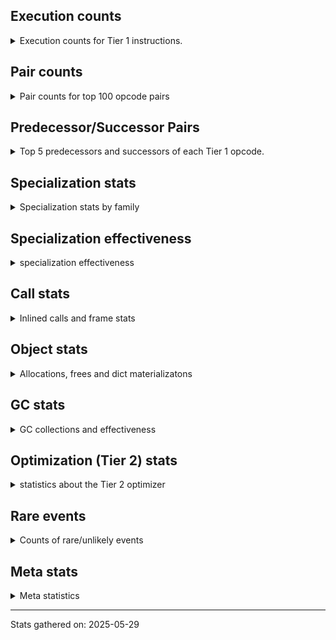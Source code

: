 ## Execution counts

<details>
<summary> Execution counts for Tier 1 instructions. </summary>


The "miss ratio" column shows the percentage of times the instruction
executed that it deoptimized. When this happens, the base unspecialized
instruction is not counted.

<table>
<thead>
<tr>
<th align="left">Name</th>
<th align="right">Base Count</th>
<th align="right">Head Count</th>
<th align="right">Change</th>
</tr>
</thead>
<tbody>
<tr>
<td align="left">BINARY_OP_INPLACE_ADD_UNICODE</td>
<td align="right">165,140</td>
<td align="right">1,056,880</td>
<td align="right">540.0%</td>
</tr>
<tr>
<td align="left">CALL_METHOD_DESCRIPTOR_O</td>
<td align="right">1,644,960</td>
<td align="right">74,440</td>
<td align="right">-95.5%</td>
</tr>
<tr>
<td align="left">COPY</td>
<td align="right">19,117,980</td>
<td align="right">1,622,820</td>
<td align="right">-91.5%</td>
</tr>
<tr>
<td align="left">BUILD_MAP</td>
<td align="right">3,629,820</td>
<td align="right">461,460</td>
<td align="right">-87.3%</td>
</tr>
<tr>
<td align="left">JUMP_BACKWARD_JIT</td>
<td align="right">1,410,560</td>
<td align="right">200,860</td>
<td align="right">-85.8%</td>
</tr>
<tr>
<td align="left">POP_ITER</td>
<td align="right">82,964,220</td>
<td align="right">41,255,920</td>
<td align="right">-50.3%</td>
</tr>
<tr>
<td align="left">POP_TOP</td>
<td align="right">46,197,780</td>
<td align="right">26,925,060</td>
<td align="right">-41.7%</td>
</tr>
<tr>
<td align="left">BINARY_OP_SUBSCR_DICT</td>
<td align="right">144,355,740</td>
<td align="right">88,715,560</td>
<td align="right">-38.5%</td>
</tr>
<tr>
<td align="left">POP_JUMP_IF_TRUE</td>
<td align="right">58,692,840</td>
<td align="right">41,197,680</td>
<td align="right">-29.8%</td>
</tr>
<tr>
<td align="left">CONTAINS_OP_DICT</td>
<td align="right">84,182,460</td>
<td align="right">62,825,460</td>
<td align="right">-25.4%</td>
</tr>
<tr>
<td align="left">BINARY_OP</td>
<td align="right">84,637,760</td>
<td align="right">65,254,500</td>
<td align="right">-22.9%</td>
</tr>
<tr>
<td align="left">NOP</td>
<td align="right">416,798,760</td>
<td align="right">331,632,180</td>
<td align="right">-20.4%</td>
</tr>
<tr>
<td align="left">CONTAINS_OP_SET</td>
<td align="right">204,846,820</td>
<td align="right">169,262,800</td>
<td align="right">-17.4%</td>
</tr>
<tr>
<td align="left">LOAD_FAST_BORROW</td>
<td align="right">939,277,900</td>
<td align="right">813,846,860</td>
<td align="right">-13.4%</td>
</tr>
<tr>
<td align="left">CALL_BUILTIN_CLASS</td>
<td align="right">24,069,180</td>
<td align="right">20,900,820</td>
<td align="right">-13.2%</td>
</tr>
<tr>
<td align="left">LOAD_CONST</td>
<td align="right">518,314,800</td>
<td align="right">452,992,360</td>
<td align="right">-12.6%</td>
</tr>
<tr>
<td align="left">LOAD_FAST_BORROW_LOAD_FAST_BORROW</td>
<td align="right">690,949,620</td>
<td align="right">610,548,600</td>
<td align="right">-11.6%</td>
</tr>
<tr>
<td align="left">TO_BOOL_BOOL</td>
<td align="right">171,320,540</td>
<td align="right">152,687,300</td>
<td align="right">-10.9%</td>
</tr>
<tr>
<td align="left">PUSH_NULL</td>
<td align="right">5,107,500</td>
<td align="right">5,553,620</td>
<td align="right">8.7%</td>
</tr>
<tr>
<td align="left">STORE_SUBSCR_DICT</td>
<td align="right">20,780,040</td>
<td align="right">19,195,860</td>
<td align="right">-7.6%</td>
</tr>
<tr>
<td align="left">LOAD_ATTR_METHOD_NO_DICT</td>
<td align="right">27,083,460</td>
<td align="right">25,461,620</td>
<td align="right">-6.0%</td>
</tr>
<tr>
<td align="left">STORE_FAST</td>
<td align="right">860,272,060</td>
<td align="right">822,538,420</td>
<td align="right">-4.4%</td>
</tr>
<tr>
<td align="left">POP_JUMP_IF_FALSE</td>
<td align="right">560,950,720</td>
<td align="right">537,459,960</td>
<td align="right">-4.2%</td>
</tr>
<tr>
<td align="left">CALL_PY_GENERAL</td>
<td align="right">20,442,360</td>
<td align="right">20,888,480</td>
<td align="right">2.2%</td>
</tr>
<tr>
<td align="left">NOT_TAKEN</td>
<td align="right">15,624,540</td>
<td align="right">15,307,140</td>
<td align="right">-2.0%</td>
</tr>
<tr>
<td align="left">LOAD_GLOBAL_BUILTIN</td>
<td align="right">181,472,640</td>
<td align="right">178,304,280</td>
<td align="right">-1.7%</td>
</tr>
<tr>
<td align="left">ENTER_EXECUTOR</td>
<td align="right">139,463,220</td>
<td align="right">141,658,560</td>
<td align="right">1.6%</td>
</tr>
<tr>
<td align="left">JUMP_FORWARD</td>
<td align="right">20,851,440</td>
<td align="right">20,595,760</td>
<td align="right">-1.2%</td>
</tr>
<tr>
<td align="left">BINARY_SLICE</td>
<td align="right">80,756,060</td>
<td align="right">81,648,280</td>
<td align="right">1.1%</td>
</tr>
<tr>
<td align="left">LOAD_FAST_LOAD_FAST</td>
<td align="right">185,127,740</td>
<td align="right">186,973,860</td>
<td align="right">1.0%</td>
</tr>
<tr>
<td align="left">BINARY_OP_SUBSCR_STR_INT</td>
<td align="right">249,379,880</td>
<td align="right">247,514,300</td>
<td align="right">-0.7%</td>
</tr>
<tr>
<td align="left">UNPACK_SEQUENCE_TWO_TUPLE</td>
<td align="right">63,678,440</td>
<td align="right">64,124,060</td>
<td align="right">0.7%</td>
</tr>
<tr>
<td align="left">BUILD_TUPLE</td>
<td align="right">143,508,740</td>
<td align="right">142,639,520</td>
<td align="right">-0.6%</td>
</tr>
<tr>
<td align="left">STORE_FAST_STORE_FAST</td>
<td align="right">84,307,760</td>
<td align="right">84,753,380</td>
<td align="right">0.5%</td>
</tr>
<tr>
<td align="left">LOAD_FAST</td>
<td align="right">363,951,080</td>
<td align="right">365,230,540</td>
<td align="right">0.4%</td>
</tr>
<tr>
<td align="left">CALL_METHOD_DESCRIPTOR_FAST</td>
<td align="right">20,582,580</td>
<td align="right">20,531,260</td>
<td align="right">-0.2%</td>
</tr>
<tr>
<td align="left">CALL_PY_EXACT_ARGS</td>
<td align="right">270,579,040</td>
<td align="right">269,923,180</td>
<td align="right">-0.2%</td>
</tr>
<tr>
<td align="left">LOAD_GLOBAL_MODULE</td>
<td align="right">433,872,940</td>
<td align="right">433,006,840</td>
<td align="right">-0.2%</td>
</tr>
<tr>
<td align="left">BINARY_OP_ADD_INT</td>
<td align="right">154,152,720</td>
<td align="right">154,451,180</td>
<td align="right">0.2%</td>
</tr>
<tr>
<td align="left">LOAD_SMALL_INT</td>
<td align="right">174,813,540</td>
<td align="right">175,112,000</td>
<td align="right">0.2%</td>
</tr>
<tr>
<td align="left">RETURN_VALUE</td>
<td align="right">328,914,320</td>
<td align="right">329,359,940</td>
<td align="right">0.1%</td>
</tr>
<tr>
<td align="left">COMPARE_OP_STR</td>
<td align="right">168,794,520</td>
<td align="right">168,638,280</td>
<td align="right">-0.1%</td>
</tr>
<tr>
<td align="left">RESUME_CHECK</td>
<td align="right">307,796,160</td>
<td align="right">307,586,420</td>
<td align="right">-0.1%</td>
</tr>
<tr>
<td align="left">GET_ITER</td>
<td align="right">83,084,160</td>
<td align="right">83,084,160</td>
<td align="right">0.0%</td>
</tr>
<tr>
<td align="left">LOAD_DEREF</td>
<td align="right">76,479,420</td>
<td align="right">76,479,420</td>
<td align="right">0.0%</td>
</tr>
<tr>
<td align="left">CALL_ISINSTANCE</td>
<td align="right">59,715,720</td>
<td align="right">59,715,720</td>
<td align="right">0.0%</td>
</tr>
<tr>
<td align="left">LOAD_ATTR</td>
<td align="right">50,151,220</td>
<td align="right">50,151,220</td>
<td align="right">0.0%</td>
</tr>
<tr>
<td align="left">LOAD_ATTR_INSTANCE_VALUE</td>
<td align="right">46,489,080</td>
<td align="right">46,489,080</td>
<td align="right">0.0%</td>
</tr>
<tr>
<td align="left">LOAD_ATTR_METHOD_WITH_VALUES</td>
<td align="right">45,335,280</td>
<td align="right">45,335,280</td>
<td align="right">0.0%</td>
</tr>
<tr>
<td align="left">FOR_ITER_TUPLE</td>
<td align="right">43,767,100</td>
<td align="right">43,767,100</td>
<td align="right">0.0%</td>
</tr>
<tr>
<td align="left">MAKE_CELL</td>
<td align="right">37,970,400</td>
<td align="right">37,970,400</td>
<td align="right">0.0%</td>
</tr>
<tr>
<td align="left">LOAD_ATTR_CLASS</td>
<td align="right">23,157,720</td>
<td align="right">23,157,720</td>
<td align="right">0.0%</td>
</tr>
<tr>
<td align="left">TO_BOOL</td>
<td align="right">21,518,840</td>
<td align="right">21,518,840</td>
<td align="right">0.0%</td>
</tr>
<tr>
<td align="left">CALL_LEN</td>
<td align="right">18,985,860</td>
<td align="right">18,985,860</td>
<td align="right">0.0%</td>
</tr>
<tr>
<td align="left">FOR_ITER_RANGE</td>
<td align="right">18,985,260</td>
<td align="right">18,985,260</td>
<td align="right">0.0%</td>
</tr>
<tr>
<td align="left">MAKE_FUNCTION</td>
<td align="right">18,985,200</td>
<td align="right">18,985,200</td>
<td align="right">0.0%</td>
</tr>
<tr>
<td align="left">COPY_FREE_VARS</td>
<td align="right">18,985,200</td>
<td align="right">18,985,200</td>
<td align="right">0.0%</td>
</tr>
<tr>
<td align="left">SET_FUNCTION_ATTRIBUTE</td>
<td align="right">18,985,200</td>
<td align="right">18,985,200</td>
<td align="right">0.0%</td>
</tr>
<tr>
<td align="left">STORE_DEREF</td>
<td align="right">18,985,200</td>
<td align="right">18,985,200</td>
<td align="right">0.0%</td>
</tr>
<tr>
<td align="left">END_FOR</td>
<td align="right">18,985,140</td>
<td align="right">18,985,140</td>
<td align="right">0.0%</td>
</tr>
<tr>
<td align="left">RETURN_GENERATOR</td>
<td align="right">18,985,140</td>
<td align="right">18,985,140</td>
<td align="right">0.0%</td>
</tr>
<tr>
<td align="left">FOR_ITER_GEN</td>
<td align="right">18,985,140</td>
<td align="right">18,985,140</td>
<td align="right">0.0%</td>
</tr>
<tr>
<td align="left">UNPACK_SEQUENCE_TUPLE</td>
<td align="right">18,985,140</td>
<td align="right">18,985,140</td>
<td align="right">0.0%</td>
</tr>
<tr>
<td align="left">CALL_KW_PY</td>
<td align="right">16,774,200</td>
<td align="right">16,774,200</td>
<td align="right">0.0%</td>
</tr>
<tr>
<td align="left">BINARY_OP_ADD_UNICODE</td>
<td align="right">15,129,960</td>
<td align="right">15,129,960</td>
<td align="right">0.0%</td>
</tr>
<tr>
<td align="left">CALL_NON_PY_GENERAL</td>
<td align="right">8,374,680</td>
<td align="right">8,374,680</td>
<td align="right">0.0%</td>
</tr>
<tr>
<td align="left">TO_BOOL_NONE</td>
<td align="right">3,349,680</td>
<td align="right">3,349,680</td>
<td align="right">0.0%</td>
</tr>
<tr>
<td align="left">TO_BOOL_ALWAYS_TRUE</td>
<td align="right">1,674,840</td>
<td align="right">1,674,840</td>
<td align="right">0.0%</td>
</tr>
<tr>
<td align="left">TO_BOOL_STR</td>
<td align="right">1,674,840</td>
<td align="right">1,674,840</td>
<td align="right">0.0%</td>
</tr>
<tr>
<td align="left">FOR_ITER</td>
<td align="right">1,375,240</td>
<td align="right">1,375,240</td>
<td align="right">0.0%</td>
</tr>
<tr>
<td align="left">CALL_METHOD_DESCRIPTOR_NOARGS</td>
<td align="right">1,374,960</td>
<td align="right">1,374,960</td>
<td align="right">0.0%</td>
</tr>
<tr>
<td align="left">BUILD_LIST</td>
<td align="right">360,120</td>
<td align="right">360,120</td>
<td align="right">0.0%</td>
</tr>
<tr>
<td align="left">COMPARE_OP_INT</td>
<td align="right">273,300</td>
<td align="right">273,300</td>
<td align="right">0.0%</td>
</tr>
<tr>
<td align="left">CALL_LIST_APPEND</td>
<td align="right">131,220</td>
<td align="right">131,220</td>
<td align="right">0.0%</td>
</tr>
<tr>
<td align="left">SWAP</td>
<td align="right">960</td>
<td align="right">960</td>
<td align="right">0.0%</td>
</tr>
<tr>
<td align="left">CALL_BUILTIN_O</td>
<td align="right">720</td>
<td align="right">720</td>
<td align="right">0.0%</td>
</tr>
<tr>
<td align="left">LOAD_ATTR_MODULE</td>
<td align="right">480</td>
<td align="right">480</td>
<td align="right">0.0%</td>
</tr>
<tr>
<td align="left">CALL</td>
<td align="right">440</td>
<td align="right">440</td>
<td align="right">0.0%</td>
</tr>
<tr>
<td align="left">LOAD_GLOBAL</td>
<td align="right">360</td>
<td align="right">360</td>
<td align="right">0.0%</td>
</tr>
<tr>
<td align="left">STORE_ATTR_INSTANCE_VALUE</td>
<td align="right">360</td>
<td align="right">360</td>
<td align="right">0.0%</td>
</tr>
<tr>
<td align="left">INTERPRETER_EXIT</td>
<td align="right">300</td>
<td align="right">300</td>
<td align="right">0.0%</td>
</tr>
<tr>
<td align="left">CALL_BUILTIN_FAST</td>
<td align="right">180</td>
<td align="right">180</td>
<td align="right">0.0%</td>
</tr>
<tr>
<td align="left">CALL_FUNCTION_EX</td>
<td align="right">120</td>
<td align="right">120</td>
<td align="right">0.0%</td>
</tr>
<tr>
<td align="left">CHECK_EXC_MATCH</td>
<td align="right">120</td>
<td align="right">120</td>
<td align="right">0.0%</td>
</tr>
<tr>
<td align="left">EXIT_INIT_CHECK</td>
<td align="right">120</td>
<td align="right">120</td>
<td align="right">0.0%</td>
</tr>
<tr>
<td align="left">POP_EXCEPT</td>
<td align="right">120</td>
<td align="right">120</td>
<td align="right">0.0%</td>
</tr>
<tr>
<td align="left">PUSH_EXC_INFO</td>
<td align="right">120</td>
<td align="right">120</td>
<td align="right">0.0%</td>
</tr>
<tr>
<td align="left">IS_OP</td>
<td align="right">120</td>
<td align="right">120</td>
<td align="right">0.0%</td>
</tr>
<tr>
<td align="left">LOAD_SPECIAL</td>
<td align="right">120</td>
<td align="right">120</td>
<td align="right">0.0%</td>
</tr>
<tr>
<td align="left">CALL_ALLOC_AND_ENTER_INIT</td>
<td align="right">120</td>
<td align="right">120</td>
<td align="right">0.0%</td>
</tr>
<tr>
<td align="left">CALL_INTRINSIC_1</td>
<td align="right">60</td>
<td align="right">60</td>
<td align="right">0.0%</td>
</tr>
<tr>
<td align="left">CONTAINS_OP</td>
<td align="right">60</td>
<td align="right">60</td>
<td align="right">0.0%</td>
</tr>
<tr>
<td align="left">LIST_EXTEND</td>
<td align="right">60</td>
<td align="right">60</td>
<td align="right">0.0%</td>
</tr>
<tr>
<td align="left">POP_JUMP_IF_NOT_NONE</td>
<td align="right">60</td>
<td align="right">60</td>
<td align="right">0.0%</td>
</tr>
<tr>
<td align="left">STORE_ATTR</td>
<td align="right">60</td>
<td align="right">60</td>
<td align="right">0.0%</td>
</tr>
<tr>
<td align="left">BINARY_OP_SUBSCR_TUPLE_INT</td>
<td align="right">60</td>
<td align="right">60</td>
<td align="right">0.0%</td>
</tr>
<tr>
<td align="left">BINARY_OP_SUBTRACT_FLOAT</td>
<td align="right">60</td>
<td align="right">60</td>
<td align="right">0.0%</td>
</tr>
<tr>
<td align="left">CALL_BUILTIN_FAST_WITH_KEYWORDS</td>
<td align="right">60</td>
<td align="right">60</td>
<td align="right">0.0%</td>
</tr>
<tr>
<td align="left">CALL_METHOD_DESCRIPTOR_FAST_WITH_KEYWORDS</td>
<td align="right">60</td>
<td align="right">60</td>
<td align="right">0.0%</td>
</tr>
<tr>
<td align="left">CALL_STR_1</td>
<td align="right">60</td>
<td align="right">60</td>
<td align="right">0.0%</td>
</tr>
<tr>
<td align="left">LOAD_ATTR_SLOT</td>
<td align="right">60</td>
<td align="right">60</td>
<td align="right">0.0%</td>
</tr>
<tr>
<td align="left">UNPACK_SEQUENCE</td>
<td align="right">20</td>
<td align="right">20</td>
<td align="right">0.0%</td>
</tr>
</tbody>
</table>


</details>

## Pair counts

<details>
<summary> Pair counts for top 100 opcode pairs </summary>


Pairs of specialized operations that deoptimize and are then followed by
the corresponding unspecialized instruction are not counted as pairs.

Not included in comparative output.


</details>

## Predecessor/Successor Pairs

<details>
<summary> Top 5 predecessors and successors of each Tier 1 opcode. </summary>


This does not include the unspecialized instructions that occur after a
specialized instruction deoptimizes.

Not included in comparative output.


</details>

## Specialization stats

<details>
<summary> Specialization stats by family </summary>

### BINARY_OP

<details>
<summary> specialization stats for BINARY_OP family </summary>

<table>
<thead>
<tr>
<th align="left">Kind</th>
<th align="right">Base Count</th>
<th align="right">Base Ratio</th>
<th align="right">Head Count</th>
<th align="right">Head Ratio</th>
<th align="right">Change</th>
</tr>
</thead>
<tbody>
<tr>
<td align="left">
deferred
<details>
<summary>ⓘ</summary>

Lists the number of "deferred" (i.e. not specialized) instructions executed.
</details>
</td>
<td align="right">84,617,060</td>
<td align="right">3.4%</td>
<td align="right">65,238,540</td>
<td align="right">2.6%</td>
<td align="right">-22.9%</td>
</tr>
<tr>
<td align="left">
hit
<details>
<summary>ⓘ</summary>

Specialized instructions that complete.
</details>
</td>
<td align="right">2,439,521,880</td>
<td align="right">96.6%</td>
<td align="right">2,439,521,880</td>
<td align="right">97.4%</td>
<td align="right">0.0%</td>
</tr>
<tr>
<td align="left">
miss
<details>
<summary>ⓘ</summary>

Specialized instructions that deopt.
</details>
</td>
<td align="right">4,280</td>
<td align="right">0.0%</td>
<td align="right">4,280</td>
<td align="right">0.0%</td>
<td align="right">0.0%</td>
</tr>
</tbody>
</table>

<table>
<thead>
<tr>
<th align="left">Success</th>
<th align="right">Base Count</th>
<th align="right">Base Ratio</th>
<th align="right">Head Count</th>
<th align="right">Head Ratio</th>
<th align="right">Change</th>
</tr>
</thead>
<tbody>
<tr>
<td align="left">Failure</td>
<td align="right">20,660</td>
<td align="right">99.4%</td>
<td align="right">15,920</td>
<td align="right">99.3%</td>
<td align="right">-22.9%</td>
</tr>
<tr>
<td align="left">Success</td>
<td align="right">120</td>
<td align="right">0.6%</td>
<td align="right">120</td>
<td align="right">0.7%</td>
<td align="right">0.0%</td>
</tr>
</tbody>
</table>

<table>
<thead>
<tr>
<th align="left">Failure kind</th>
<th align="right">Base Count</th>
<th align="right">Base Ratio</th>
<th align="right">Head Count</th>
<th align="right">Head Ratio</th>
<th align="right">Change</th>
</tr>
</thead>
<tbody>
<tr>
<td align="left">subscr mappingproxy</td>
<td align="right">20</td>
<td align="right">0.1%</td>
<td align="right">140</td>
<td align="right">0.9%</td>
<td align="right">600.0%</td>
</tr>
<tr>
<td align="left">out of range</td>
<td align="right">15,340</td>
<td align="right">74.2%</td>
<td align="right">10,480</td>
<td align="right">65.8%</td>
<td align="right">-31.7%</td>
</tr>
<tr>
<td align="left">add other</td>
<td align="right">5,300</td>
<td align="right">25.7%</td>
<td align="right">5,300</td>
<td align="right">33.3%</td>
<td align="right">0.0%</td>
</tr>
</tbody>
</table>


</details>

### BINARY_SLICE

<details>
<summary> specialization stats for BINARY_SLICE family </summary>

<table>
<thead>
<tr>
<th align="left">Kind</th>
<th align="right">Base Count</th>
<th align="right">Base Ratio</th>
<th align="right">Head Count</th>
<th align="right">Head Ratio</th>
<th align="right">Change</th>
</tr>
</thead>
<tbody>
<tr>
<td align="left">
deferred
<details>
<summary>ⓘ</summary>

Lists the number of "deferred" (i.e. not specialized) instructions executed.
</details>
</td>
<td align="right">80,756,060</td>
<td align="right">100.0%</td>
<td align="right">81,648,280</td>
<td align="right">100.0%</td>
<td align="right">1.1%</td>
</tr>
</tbody>
</table>


</details>

### CALL

<details>
<summary> specialization stats for CALL family </summary>

<table>
<thead>
<tr>
<th align="left">Kind</th>
<th align="right">Base Count</th>
<th align="right">Base Ratio</th>
<th align="right">Head Count</th>
<th align="right">Head Ratio</th>
<th align="right">Change</th>
</tr>
</thead>
<tbody>
<tr>
<td align="left">
deferred
<details>
<summary>ⓘ</summary>

Lists the number of "deferred" (i.e. not specialized) instructions executed.
</details>
</td>
<td align="right">60</td>
<td align="right">0.0%</td>
<td align="right">60</td>
<td align="right">0.0%</td>
<td align="right">0.0%</td>
</tr>
<tr>
<td align="left">
hit
<details>
<summary>ⓘ</summary>

Specialized instructions that complete.
</details>
</td>
<td align="right">491,346,900</td>
<td align="right">100.0%</td>
<td align="right">491,346,900</td>
<td align="right">100.0%</td>
<td align="right">0.0%</td>
</tr>
<tr>
<td align="left">
miss
<details>
<summary>ⓘ</summary>

Specialized instructions that deopt.
</details>
</td>
<td align="right">60</td>
<td align="right">0.0%</td>
<td align="right">60</td>
<td align="right">0.0%</td>
<td align="right">0.0%</td>
</tr>
</tbody>
</table>

<table>
<thead>
<tr>
<th align="left">Success</th>
<th align="right">Base Count</th>
<th align="right">Base Ratio</th>
<th align="right">Head Count</th>
<th align="right">Head Ratio</th>
<th align="right">Change</th>
</tr>
</thead>
<tbody>
<tr>
<td align="left">Success</td>
<td align="right">440</td>
<td align="right">100.0%</td>
<td align="right">440</td>
<td align="right">100.0%</td>
<td align="right">0.0%</td>
</tr>
<tr>
<td align="left">Failure</td>
<td align="right">0</td>
<td align="right">0.0%</td>
<td align="right">0</td>
<td align="right">0.0%</td>
<td align="right"></td>
</tr>
</tbody>
</table>


</details>

### COMPARE_OP

<details>
<summary> specialization stats for COMPARE_OP family </summary>

<table>
<thead>
<tr>
<th align="left">Kind</th>
<th align="right">Base Count</th>
<th align="right">Base Ratio</th>
<th align="right">Head Count</th>
<th align="right">Head Ratio</th>
<th align="right">Change</th>
</tr>
</thead>
<tbody>
<tr>
<td align="left">
hit
<details>
<summary>ⓘ</summary>

Specialized instructions that complete.
</details>
</td>
<td align="right">1,507,230,660</td>
<td align="right">100.0%</td>
<td align="right">1,507,230,660</td>
<td align="right">100.0%</td>
<td align="right">0.0%</td>
</tr>
</tbody>
</table>


</details>

### CONTAINS_OP

<details>
<summary> specialization stats for CONTAINS_OP family </summary>

<table>
<thead>
<tr>
<th align="left">Kind</th>
<th align="right">Base Count</th>
<th align="right">Base Ratio</th>
<th align="right">Head Count</th>
<th align="right">Head Ratio</th>
<th align="right">Change</th>
</tr>
</thead>
<tbody>
<tr>
<td align="left">
deferred
<details>
<summary>ⓘ</summary>

Lists the number of "deferred" (i.e. not specialized) instructions executed.
</details>
</td>
<td align="right">60</td>
<td align="right">0.0%</td>
<td align="right">60</td>
<td align="right">0.0%</td>
<td align="right">0.0%</td>
</tr>
<tr>
<td align="left">
hit
<details>
<summary>ⓘ</summary>

Specialized instructions that complete.
</details>
</td>
<td align="right">1,284,173,940</td>
<td align="right">100.0%</td>
<td align="right">1,284,173,940</td>
<td align="right">100.0%</td>
<td align="right">0.0%</td>
</tr>
</tbody>
</table>


</details>

### FOR_ITER

<details>
<summary> specialization stats for FOR_ITER family </summary>

<table>
<thead>
<tr>
<th align="left">Kind</th>
<th align="right">Base Count</th>
<th align="right">Base Ratio</th>
<th align="right">Head Count</th>
<th align="right">Head Ratio</th>
<th align="right">Change</th>
</tr>
</thead>
<tbody>
<tr>
<td align="left">
deferred
<details>
<summary>ⓘ</summary>

Lists the number of "deferred" (i.e. not specialized) instructions executed.
</details>
</td>
<td align="right">1,374,900</td>
<td align="right">1.7%</td>
<td align="right">1,374,900</td>
<td align="right">1.7%</td>
<td align="right">0.0%</td>
</tr>
<tr>
<td align="left">
hit
<details>
<summary>ⓘ</summary>

Specialized instructions that complete.
</details>
</td>
<td align="right">81,737,500</td>
<td align="right">98.3%</td>
<td align="right">81,737,500</td>
<td align="right">98.3%</td>
<td align="right">0.0%</td>
</tr>
</tbody>
</table>

<table>
<thead>
<tr>
<th align="left">Success</th>
<th align="right">Base Count</th>
<th align="right">Base Ratio</th>
<th align="right">Head Count</th>
<th align="right">Head Ratio</th>
<th align="right">Change</th>
</tr>
</thead>
<tbody>
<tr>
<td align="left">Success</td>
<td align="right">0</td>
<td align="right">0.0%</td>
<td align="right">0</td>
<td align="right">0.0%</td>
<td align="right"></td>
</tr>
<tr>
<td align="left">Failure</td>
<td align="right">340</td>
<td align="right">100.0%</td>
<td align="right">340</td>
<td align="right">100.0%</td>
<td align="right">0.0%</td>
</tr>
</tbody>
</table>

<table>
<thead>
<tr>
<th align="left">Failure kind</th>
<th align="right">Base Count</th>
<th align="right">Base Ratio</th>
<th align="right">Head Count</th>
<th align="right">Head Ratio</th>
<th align="right">Change</th>
</tr>
</thead>
<tbody>
<tr>
<td align="left">set</td>
<td align="right">340</td>
<td align="right">100.0%</td>
<td align="right">340</td>
<td align="right">100.0%</td>
<td align="right">0.0%</td>
</tr>
</tbody>
</table>


</details>

### GET_ITER

<details>
<summary> specialization stats for GET_ITER family </summary>

<table>
<thead>
<tr>
<th align="left">Failure kind</th>
<th align="right">Base Count</th>
<th align="right">Base Ratio</th>
<th align="right">Head Count</th>
<th align="right">Head Ratio</th>
<th align="right">Change</th>
</tr>
</thead>
<tbody>
<tr>
<td align="left">tuple</td>
<td align="right">43,738,980</td>
<td align="right">43,738,980 / 0 !!</td>
<td align="right">43,738,980</td>
<td align="right">43,738,980 / 0 !!</td>
<td align="right">0.0%</td>
</tr>
<tr>
<td align="left">other</td>
<td align="right">18,985,200</td>
<td align="right">18,985,200 / 0 !!</td>
<td align="right">18,985,200</td>
<td align="right">18,985,200 / 0 !!</td>
<td align="right">0.0%</td>
</tr>
<tr>
<td align="left">generator</td>
<td align="right">18,985,140</td>
<td align="right">18,985,140 / 0 !!</td>
<td align="right">18,985,140</td>
<td align="right">18,985,140 / 0 !!</td>
<td align="right">0.0%</td>
</tr>
<tr>
<td align="left">set</td>
<td align="right">1,374,840</td>
<td align="right">1,374,840 / 0 !!</td>
<td align="right">1,374,840</td>
<td align="right">1,374,840 / 0 !!</td>
<td align="right">0.0%</td>
</tr>
</tbody>
</table>


</details>

### LOAD_ATTR

<details>
<summary> specialization stats for LOAD_ATTR family </summary>

<table>
<thead>
<tr>
<th align="left">Kind</th>
<th align="right">Base Count</th>
<th align="right">Base Ratio</th>
<th align="right">Head Count</th>
<th align="right">Head Ratio</th>
<th align="right">Change</th>
</tr>
</thead>
<tbody>
<tr>
<td align="left">
deferred
<details>
<summary>ⓘ</summary>

Lists the number of "deferred" (i.e. not specialized) instructions executed.
</details>
</td>
<td align="right">50,138,580</td>
<td align="right">26.1%</td>
<td align="right">50,138,580</td>
<td align="right">26.1%</td>
<td align="right">0.0%</td>
</tr>
<tr>
<td align="left">
hit
<details>
<summary>ⓘ</summary>

Specialized instructions that complete.
</details>
</td>
<td align="right">142,066,080</td>
<td align="right">73.9%</td>
<td align="right">142,066,080</td>
<td align="right">73.9%</td>
<td align="right">0.0%</td>
</tr>
</tbody>
</table>

<table>
<thead>
<tr>
<th align="left">Success</th>
<th align="right">Base Count</th>
<th align="right">Base Ratio</th>
<th align="right">Head Count</th>
<th align="right">Head Ratio</th>
<th align="right">Change</th>
</tr>
</thead>
<tbody>
<tr>
<td align="left">Success</td>
<td align="right">300</td>
<td align="right">2.4%</td>
<td align="right">300</td>
<td align="right">2.4%</td>
<td align="right">0.0%</td>
</tr>
<tr>
<td align="left">Failure</td>
<td align="right">12,340</td>
<td align="right">97.6%</td>
<td align="right">12,340</td>
<td align="right">97.6%</td>
<td align="right">0.0%</td>
</tr>
</tbody>
</table>

<table>
<thead>
<tr>
<th align="left">Failure kind</th>
<th align="right">Base Count</th>
<th align="right">Base Ratio</th>
<th align="right">Head Count</th>
<th align="right">Head Ratio</th>
<th align="right">Change</th>
</tr>
</thead>
<tbody>
<tr>
<td align="left">overriding descriptor</td>
<td align="right">11,060</td>
<td align="right">89.6%</td>
<td align="right">11,060</td>
<td align="right">89.6%</td>
<td align="right">0.0%</td>
</tr>
<tr>
<td align="left">method</td>
<td align="right">1,260</td>
<td align="right">10.2%</td>
<td align="right">1,260</td>
<td align="right">10.2%</td>
<td align="right">0.0%</td>
</tr>
</tbody>
</table>


</details>

### LOAD_GLOBAL

<details>
<summary> specialization stats for LOAD_GLOBAL family </summary>

<table>
<thead>
<tr>
<th align="left">Kind</th>
<th align="right">Base Count</th>
<th align="right">Base Ratio</th>
<th align="right">Head Count</th>
<th align="right">Head Ratio</th>
<th align="right">Change</th>
</tr>
</thead>
<tbody>
<tr>
<td align="left">
hit
<details>
<summary>ⓘ</summary>

Specialized instructions that complete.
</details>
</td>
<td align="right">615,345,580</td>
<td align="right">100.0%</td>
<td align="right">611,311,120</td>
<td align="right">100.0%</td>
<td align="right">-0.7%</td>
</tr>
</tbody>
</table>

<table>
<thead>
<tr>
<th align="left">Success</th>
<th align="right">Base Count</th>
<th align="right">Base Ratio</th>
<th align="right">Head Count</th>
<th align="right">Head Ratio</th>
<th align="right">Change</th>
</tr>
</thead>
<tbody>
<tr>
<td align="left">Success</td>
<td align="right">360</td>
<td align="right">100.0%</td>
<td align="right">360</td>
<td align="right">100.0%</td>
<td align="right">0.0%</td>
</tr>
<tr>
<td align="left">Failure</td>
<td align="right">0</td>
<td align="right">0.0%</td>
<td align="right">0</td>
<td align="right">0.0%</td>
<td align="right"></td>
</tr>
</tbody>
</table>


</details>

### STORE_ATTR

<details>
<summary> specialization stats for STORE_ATTR family </summary>

<table>
<thead>
<tr>
<th align="left">Kind</th>
<th align="right">Base Count</th>
<th align="right">Base Ratio</th>
<th align="right">Head Count</th>
<th align="right">Head Ratio</th>
<th align="right">Change</th>
</tr>
</thead>
<tbody>
<tr>
<td align="left">
hit
<details>
<summary>ⓘ</summary>

Specialized instructions that complete.
</details>
</td>
<td align="right">360</td>
<td align="right">85.7%</td>
<td align="right">360</td>
<td align="right">85.7%</td>
<td align="right">0.0%</td>
</tr>
</tbody>
</table>

<table>
<thead>
<tr>
<th align="left">Success</th>
<th align="right">Base Count</th>
<th align="right">Base Ratio</th>
<th align="right">Head Count</th>
<th align="right">Head Ratio</th>
<th align="right">Change</th>
</tr>
</thead>
<tbody>
<tr>
<td align="left">Success</td>
<td align="right">60</td>
<td align="right">100.0%</td>
<td align="right">60</td>
<td align="right">100.0%</td>
<td align="right">0.0%</td>
</tr>
<tr>
<td align="left">Failure</td>
<td align="right">0</td>
<td align="right">0.0%</td>
<td align="right">0</td>
<td align="right">0.0%</td>
<td align="right"></td>
</tr>
</tbody>
</table>


</details>

### STORE_SUBSCR

<details>
<summary> specialization stats for STORE_SUBSCR family </summary>

<table>
<thead>
<tr>
<th align="left">Kind</th>
<th align="right">Base Count</th>
<th align="right">Base Ratio</th>
<th align="right">Head Count</th>
<th align="right">Head Ratio</th>
<th align="right">Change</th>
</tr>
</thead>
<tbody>
<tr>
<td align="left">
hit
<details>
<summary>ⓘ</summary>

Specialized instructions that complete.
</details>
</td>
<td align="right">21,993,540</td>
<td align="right">100.0%</td>
<td align="right">21,993,540</td>
<td align="right">100.0%</td>
<td align="right">0.0%</td>
</tr>
</tbody>
</table>


</details>

### TO_BOOL

<details>
<summary> specialization stats for TO_BOOL family </summary>

<table>
<thead>
<tr>
<th align="left">Kind</th>
<th align="right">Base Count</th>
<th align="right">Base Ratio</th>
<th align="right">Head Count</th>
<th align="right">Head Ratio</th>
<th align="right">Change</th>
</tr>
</thead>
<tbody>
<tr>
<td align="left">
hit
<details>
<summary>ⓘ</summary>

Specialized instructions that complete.
</details>
</td>
<td align="right">214,415,880</td>
<td align="right">90.9%</td>
<td align="right">196,920,720</td>
<td align="right">90.1%</td>
<td align="right">-8.2%</td>
</tr>
<tr>
<td align="left">
deferred
<details>
<summary>ⓘ</summary>

Lists the number of "deferred" (i.e. not specialized) instructions executed.
</details>
</td>
<td align="right">21,513,540</td>
<td align="right">9.1%</td>
<td align="right">21,513,540</td>
<td align="right">9.8%</td>
<td align="right">0.0%</td>
</tr>
</tbody>
</table>

<table>
<thead>
<tr>
<th align="left">Success</th>
<th align="right">Base Count</th>
<th align="right">Base Ratio</th>
<th align="right">Head Count</th>
<th align="right">Head Ratio</th>
<th align="right">Change</th>
</tr>
</thead>
<tbody>
<tr>
<td align="left">Success</td>
<td align="right">20</td>
<td align="right">0.4%</td>
<td align="right">20</td>
<td align="right">0.4%</td>
<td align="right">0.0%</td>
</tr>
<tr>
<td align="left">Failure</td>
<td align="right">5,280</td>
<td align="right">99.6%</td>
<td align="right">5,280</td>
<td align="right">99.6%</td>
<td align="right">0.0%</td>
</tr>
</tbody>
</table>

<table>
<thead>
<tr>
<th align="left">Failure kind</th>
<th align="right">Base Count</th>
<th align="right">Base Ratio</th>
<th align="right">Head Count</th>
<th align="right">Head Ratio</th>
<th align="right">Change</th>
</tr>
</thead>
<tbody>
<tr>
<td align="left">tuple</td>
<td align="right">5,260</td>
<td align="right">99.6%</td>
<td align="right">5,260</td>
<td align="right">99.6%</td>
<td align="right">0.0%</td>
</tr>
<tr>
<td align="left">sequence</td>
<td align="right">20</td>
<td align="right">0.4%</td>
<td align="right">20</td>
<td align="right">0.4%</td>
<td align="right">0.0%</td>
</tr>
</tbody>
</table>


</details>

### UNPACK_SEQUENCE

<details>
<summary> specialization stats for UNPACK_SEQUENCE family </summary>

<table>
<thead>
<tr>
<th align="left">Kind</th>
<th align="right">Base Count</th>
<th align="right">Base Ratio</th>
<th align="right">Head Count</th>
<th align="right">Head Ratio</th>
<th align="right">Change</th>
</tr>
</thead>
<tbody>
<tr>
<td align="left">
hit
<details>
<summary>ⓘ</summary>

Specialized instructions that complete.
</details>
</td>
<td align="right">84,161,220</td>
<td align="right">100.0%</td>
<td align="right">84,161,220</td>
<td align="right">100.0%</td>
<td align="right">0.0%</td>
</tr>
</tbody>
</table>

<table>
<thead>
<tr>
<th align="left">Success</th>
<th align="right">Base Count</th>
<th align="right">Base Ratio</th>
<th align="right">Head Count</th>
<th align="right">Head Ratio</th>
<th align="right">Change</th>
</tr>
</thead>
<tbody>
<tr>
<td align="left">Success</td>
<td align="right">20</td>
<td align="right">100.0%</td>
<td align="right">20</td>
<td align="right">100.0%</td>
<td align="right">0.0%</td>
</tr>
<tr>
<td align="left">Failure</td>
<td align="right">0</td>
<td align="right">0.0%</td>
<td align="right">0</td>
<td align="right">0.0%</td>
<td align="right"></td>
</tr>
</tbody>
</table>


</details>


</details>

## Specialization effectiveness

<details>
<summary> specialization effectiveness </summary>


All entries are execution counts. Should add up to the total number of
Tier 1 instructions executed.

<table>
<thead>
<tr>
<th align="left">Instructions</th>
<th align="right">Base Count</th>
<th align="right">Base Ratio</th>
<th align="right">Head Count</th>
<th align="right">Head Ratio</th>
<th align="right">Change</th>
</tr>
</thead>
<tbody>
<tr>
<td align="left">
Specialized misses
<details>
<summary>ⓘ</summary>

Specialized instructions, e.g. `LOAD_ATTR_MODULE` that deopt.
</details>
</td>
<td align="right">4,980</td>
<td align="right">0.0%</td>
<td align="right">8,900</td>
<td align="right">0.0%</td>
<td align="right">78.7%</td>
</tr>
<tr>
<td align="left">
Basic
<details>
<summary>ⓘ</summary>

Instructions that are not and cannot be specialized, e.g. `LOAD_FAST`.
</details>
</td>
<td align="right">5,887,559,680</td>
<td align="right">64.7%</td>
<td align="right">5,376,388,940</td>
<td align="right">63.8%</td>
<td align="right">-8.7%</td>
</tr>
<tr>
<td align="left">
Not specialized
<details>
<summary>ⓘ</summary>

Instructions that could be specialized but aren't, e.g. `LOAD_ATTR`, `BINARY_SLICE`.
</details>
</td>
<td align="right">321,524,220</td>
<td align="right">3.5%</td>
<td align="right">303,033,180</td>
<td align="right">3.6%</td>
<td align="right">-5.8%</td>
</tr>
<tr>
<td align="left">
Specialized hits
<details>
<summary>ⓘ</summary>

Specialized instructions, e.g. `LOAD_ATTR_MODULE` that complete.
</details>
</td>
<td align="right">2,893,771,400</td>
<td align="right">31.8%</td>
<td align="right">2,748,507,180</td>
<td align="right">32.6%</td>
<td align="right">-5.0%</td>
</tr>
</tbody>
</table>

### Deferred by instruction

<details>
<summary> Breakdown of deferred (not specialized) instruction counts by family </summary>

<table>
<thead>
<tr>
<th align="left">Name</th>
<th align="right">Base Count</th>
<th align="right">Base Ratio</th>
<th align="right">Head Count</th>
<th align="right">Head Ratio</th>
<th align="right">Change</th>
</tr>
</thead>
<tbody>
<tr>
<td align="left">BINARY_OP</td>
<td align="right">84,617,060</td>
<td align="right">35.5%</td>
<td align="right">65,238,540</td>
<td align="right">29.7%</td>
<td align="right">-22.9%</td>
</tr>
<tr>
<td align="left">BINARY_SLICE</td>
<td align="right">80,756,060</td>
<td align="right">33.9%</td>
<td align="right">81,648,280</td>
<td align="right">37.1%</td>
<td align="right">1.1%</td>
</tr>
<tr>
<td align="left">LOAD_ATTR</td>
<td align="right">50,138,580</td>
<td align="right">21.0%</td>
<td align="right">50,138,580</td>
<td align="right">22.8%</td>
<td align="right">0.0%</td>
</tr>
<tr>
<td align="left">TO_BOOL</td>
<td align="right">21,513,540</td>
<td align="right">9.0%</td>
<td align="right">21,513,540</td>
<td align="right">9.8%</td>
<td align="right">0.0%</td>
</tr>
<tr>
<td align="left">FOR_ITER</td>
<td align="right">1,374,900</td>
<td align="right">0.6%</td>
<td align="right">1,374,900</td>
<td align="right">0.6%</td>
<td align="right">0.0%</td>
</tr>
<tr>
<td align="left">CALL</td>
<td align="right">60</td>
<td align="right">0.0%</td>
<td align="right">60</td>
<td align="right">0.0%</td>
<td align="right">0.0%</td>
</tr>
<tr>
<td align="left">CONTAINS_OP</td>
<td align="right">60</td>
<td align="right">0.0%</td>
<td align="right">60</td>
<td align="right">0.0%</td>
<td align="right">0.0%</td>
</tr>
<tr>
<td align="left">STORE_SLICE</td>
<td align="right">0</td>
<td align="right">0.0%</td>
<td align="right">0</td>
<td align="right">0.0%</td>
<td align="right"></td>
</tr>
<tr>
<td align="left">GET_ITER</td>
<td align="right">0</td>
<td align="right">0.0%</td>
<td align="right">0</td>
<td align="right">0.0%</td>
<td align="right"></td>
</tr>
<tr>
<td align="left">CACHE</td>
<td align="right">0</td>
<td align="right">0.0%</td>
<td align="right">0</td>
<td align="right">0.0%</td>
<td align="right"></td>
</tr>
</tbody>
</table>


</details>

### Misses by instruction

<details>
<summary> Breakdown of misses (specialized deopts) instruction counts by family </summary>

<table>
<thead>
<tr>
<th align="left">Name</th>
<th align="right">Base Count</th>
<th align="right">Base Ratio</th>
<th align="right">Head Count</th>
<th align="right">Head Ratio</th>
<th align="right">Change</th>
</tr>
</thead>
<tbody>
<tr>
<td align="left">RESUME</td>
<td align="right">640</td>
<td align="right">11.4%</td>
<td align="right">4,560</td>
<td align="right">33.9%</td>
<td align="right">612.5%</td>
</tr>
<tr>
<td align="left">RESUME_CHECK</td>
<td align="right">640</td>
<td align="right">11.4%</td>
<td align="right">4,560</td>
<td align="right">33.9%</td>
<td align="right">612.5%</td>
</tr>
<tr>
<td align="left">BINARY_OP_SUBSCR_STR_INT</td>
<td align="right">4,280</td>
<td align="right">76.2%</td>
<td align="right">4,280</td>
<td align="right">31.8%</td>
<td align="right">0.0%</td>
</tr>
<tr>
<td align="left">CALL_METHOD_DESCRIPTOR_NOARGS</td>
<td align="right">60</td>
<td align="right">1.1%</td>
<td align="right">60</td>
<td align="right">0.4%</td>
<td align="right">0.0%</td>
</tr>
<tr>
<td align="left">CACHE</td>
<td align="right">0</td>
<td align="right">0.0%</td>
<td align="right">0</td>
<td align="right">0.0%</td>
<td align="right"></td>
</tr>
<tr>
<td align="left">BINARY_OP_INPLACE_ADD_UNICODE</td>
<td align="right">0</td>
<td align="right">0.0%</td>
<td align="right">0</td>
<td align="right">0.0%</td>
<td align="right"></td>
</tr>
<tr>
<td align="left">CALL_FUNCTION_EX</td>
<td align="right">0</td>
<td align="right">0.0%</td>
<td align="right">0</td>
<td align="right">0.0%</td>
<td align="right"></td>
</tr>
<tr>
<td align="left">CHECK_EXC_MATCH</td>
<td align="right">0</td>
<td align="right">0.0%</td>
<td align="right">0</td>
<td align="right">0.0%</td>
<td align="right"></td>
</tr>
<tr>
<td align="left">END_FOR</td>
<td align="right">0</td>
<td align="right">0.0%</td>
<td align="right">0</td>
<td align="right">0.0%</td>
<td align="right"></td>
</tr>
<tr>
<td align="left">EXIT_INIT_CHECK</td>
<td align="right">0</td>
<td align="right">0.0%</td>
<td align="right">0</td>
<td align="right">0.0%</td>
<td align="right"></td>
</tr>
</tbody>
</table>


</details>


</details>

## Call stats

<details>
<summary> Inlined calls and frame stats </summary>


This shows what fraction of calls to Python functions are inlined (i.e.
not having a call at the C level) and for those that are not, where the
call comes from.  The various categories overlap.

Also includes the count of frame objects created.

<table>
<thead>
<tr>
<th align="left"></th>
<th align="right">Base Count</th>
<th align="right">Base Ratio</th>
<th align="right">Head Count</th>
<th align="right">Head Ratio</th>
<th align="right">Change</th>
</tr>
</thead>
<tbody>
<tr>
<td align="left">Calls to PyEval_EvalDefault</td>
<td align="right">360</td>
<td align="right">0.0%</td>
<td align="right">360</td>
<td align="right">0.0%</td>
<td align="right">0.0%</td>
</tr>
<tr>
<td align="left">Calls to Python functions inlined</td>
<td align="right">349,396,620</td>
<td align="right">100.0%</td>
<td align="right">349,396,620</td>
<td align="right">100.0%</td>
<td align="right">0.0%</td>
</tr>
<tr>
<td align="left">Calls via PyEval_EvalFrame (total)</td>
<td align="right">360</td>
<td align="right">0.0%</td>
<td align="right">360</td>
<td align="right">0.0%</td>
<td align="right">0.0%</td>
</tr>
<tr>
<td align="left">Calls via PyEval_EvalFrame (vector)</td>
<td align="right">360</td>
<td align="right">0.0%</td>
<td align="right">360</td>
<td align="right">0.0%</td>
<td align="right">0.0%</td>
</tr>
<tr>
<td align="left">Calls via PyEval_EvalFrame (generator)</td>
<td align="right">0</td>
<td align="right">0.0%</td>
<td align="right">0</td>
<td align="right">0.0%</td>
<td align="right"></td>
</tr>
<tr>
<td align="left">Calls via PyEval_EvalFrame (legacy)</td>
<td align="right">0</td>
<td align="right">0.0%</td>
<td align="right">0</td>
<td align="right">0.0%</td>
<td align="right"></td>
</tr>
<tr>
<td align="left">Calls via PyEval_EvalFrame (function vectorcall)</td>
<td align="right">360</td>
<td align="right">0.0%</td>
<td align="right">360</td>
<td align="right">0.0%</td>
<td align="right">0.0%</td>
</tr>
<tr>
<td align="left">Calls via PyEval_EvalFrame (build class)</td>
<td align="right">0</td>
<td align="right">0.0%</td>
<td align="right">0</td>
<td align="right">0.0%</td>
<td align="right"></td>
</tr>
<tr>
<td align="left">Calls via PyEval_EvalFrame (slot)</td>
<td align="right">60</td>
<td align="right">0.0%</td>
<td align="right">60</td>
<td align="right">0.0%</td>
<td align="right">0.0%</td>
</tr>
<tr>
<td align="left">Calls via PyEval_EvalFrame (function ex)</td>
<td align="right">60</td>
<td align="right">0.0%</td>
<td align="right">60</td>
<td align="right">0.0%</td>
<td align="right">0.0%</td>
</tr>
<tr>
<td align="left">Calls via PyEval_EvalFrame (api)</td>
<td align="right">60</td>
<td align="right">0.0%</td>
<td align="right">60</td>
<td align="right">0.0%</td>
<td align="right">0.0%</td>
</tr>
<tr>
<td align="left">Calls via PyEval_EvalFrame (method)</td>
<td align="right">0</td>
<td align="right">0.0%</td>
<td align="right">0</td>
<td align="right">0.0%</td>
<td align="right"></td>
</tr>
<tr>
<td align="left">Frame objects created</td>
<td align="right">120</td>
<td align="right">0.0%</td>
<td align="right">120</td>
<td align="right">0.0%</td>
<td align="right">0.0%</td>
</tr>
<tr>
<td align="left">Frames pushed</td>
<td align="right">330,411,960</td>
<td align="right">94.6%</td>
<td align="right">330,411,960</td>
<td align="right">94.6%</td>
<td align="right">0.0%</td>
</tr>
</tbody>
</table>


</details>

## Object stats

<details>
<summary> Allocations, frees and dict materializatons </summary>


Below, "allocations" means "allocations that are not from a freelist".
Total allocations = "Allocations from freelist" + "Allocations".

"Inline values" is the number of values arrays inlined into objects.

The cache hit/miss numbers are for the MRO cache, split into dunder and
other names.

<table>
<thead>
<tr>
<th align="left"></th>
<th align="right">Base Count</th>
<th align="right">Base Ratio</th>
<th align="right">Head Count</th>
<th align="right">Head Ratio</th>
<th align="right">Change</th>
</tr>
</thead>
<tbody>
<tr>
<td align="left">Allocations over 4 kbytes</td>
<td align="right">920</td>
<td align="right">0.0%</td>
<td align="right">1,080</td>
<td align="right">0.0%</td>
<td align="right">17.4%</td>
</tr>
<tr>
<td align="left">Method cache dunder misses</td>
<td align="right">77</td>
<td align="right"></td>
<td align="right">81</td>
<td align="right"></td>
<td align="right">5.2%</td>
</tr>
<tr>
<td align="left">Interpreter mortal decrefs</td>
<td align="right">2,829,414,540</td>
<td align="right">41.5%</td>
<td align="right">2,751,567,140</td>
<td align="right">40.4%</td>
<td align="right">-2.8%</td>
</tr>
<tr>
<td align="left">Mortal decrefs</td>
<td align="right">3,221,480,270</td>
<td align="right">47.3%</td>
<td align="right">3,301,523,397</td>
<td align="right">48.4%</td>
<td align="right">2.5%</td>
</tr>
<tr>
<td align="left">Method cache collisions</td>
<td align="right">552</td>
<td align="right"></td>
<td align="right">540</td>
<td align="right"></td>
<td align="right">-2.2%</td>
</tr>
<tr>
<td align="left">Interpreter immortal decrefs</td>
<td align="right">38,134,760</td>
<td align="right">0.6%</td>
<td align="right">38,863,300</td>
<td align="right">0.6%</td>
<td align="right">1.9%</td>
</tr>
<tr>
<td align="left">Interpreter immortal increfs</td>
<td align="right">125,994,760</td>
<td align="right">2.3%</td>
<td align="right">126,737,000</td>
<td align="right">2.3%</td>
<td align="right">0.6%</td>
</tr>
<tr>
<td align="left">Method cache misses</td>
<td align="right">506</td>
<td align="right"></td>
<td align="right">508</td>
<td align="right"></td>
<td align="right">0.4%</td>
</tr>
<tr>
<td align="left">Immortal increfs</td>
<td align="right">689,561,318</td>
<td align="right">12.7%</td>
<td align="right">688,820,466</td>
<td align="right">12.7%</td>
<td align="right">-0.1%</td>
</tr>
<tr>
<td align="left">Immortal decrefs</td>
<td align="right">727,947,596</td>
<td align="right">10.7%</td>
<td align="right">727,220,241</td>
<td align="right">10.7%</td>
<td align="right">-0.1%</td>
</tr>
<tr>
<td align="left">Interpreter mortal increfs</td>
<td align="right">2,096,096,720</td>
<td align="right">38.5%</td>
<td align="right">2,097,688,220</td>
<td align="right">38.5%</td>
<td align="right">0.1%</td>
</tr>
<tr>
<td align="left">Mortal increfs</td>
<td align="right">2,530,126,248</td>
<td align="right">46.5%</td>
<td align="right">2,530,726,592</td>
<td align="right">46.5%</td>
<td align="right">0.0%</td>
</tr>
<tr>
<td align="left">Allocations to 4 kbytes</td>
<td align="right">308,180</td>
<td align="right">0.0%</td>
<td align="right">308,220</td>
<td align="right">0.0%</td>
<td align="right">0.0%</td>
</tr>
<tr>
<td align="left">Method cache dunder hits</td>
<td align="right">72,702,163</td>
<td align="right"></td>
<td align="right">72,697,539</td>
<td align="right"></td>
<td align="right">-0.0%</td>
</tr>
<tr>
<td align="left">Frees to freelist</td>
<td align="right">1,300,905,140</td>
<td align="right"></td>
<td align="right">1,300,908,920</td>
<td align="right"></td>
<td align="right">0.0%</td>
</tr>
<tr>
<td align="left">Allocations from freelist</td>
<td align="right">1,300,905,180</td>
<td align="right">90.4%</td>
<td align="right">1,300,908,960</td>
<td align="right">90.4%</td>
<td align="right">0.0%</td>
</tr>
<tr>
<td align="left">Method cache hits</td>
<td align="right">50,153,434</td>
<td align="right"></td>
<td align="right">50,153,512</td>
<td align="right"></td>
<td align="right">0.0%</td>
</tr>
<tr>
<td align="left">Allocations</td>
<td align="right">138,882,160</td>
<td align="right">9.6%</td>
<td align="right">138,882,360</td>
<td align="right">9.6%</td>
<td align="right">0.0%</td>
</tr>
<tr>
<td align="left">Frees</td>
<td align="right">143,907,341</td>
<td align="right"></td>
<td align="right">143,907,384</td>
<td align="right"></td>
<td align="right">0.0%</td>
</tr>
<tr>
<td align="left">Allocations to 512 bytes</td>
<td align="right">138,573,060</td>
<td align="right">9.6%</td>
<td align="right">138,573,060</td>
<td align="right">9.6%</td>
<td align="right">0.0%</td>
</tr>
<tr>
<td align="left">Inline values</td>
<td align="right">180</td>
<td align="right"></td>
<td align="right">180</td>
<td align="right"></td>
<td align="right">0.0%</td>
</tr>
<tr>
<td align="left">Materialize dict (on request)</td>
<td align="right">0</td>
<td align="right">0.0%</td>
<td align="right">0</td>
<td align="right">0.0%</td>
<td align="right"></td>
</tr>
<tr>
<td align="left">Materialize dict (new key)</td>
<td align="right">0</td>
<td align="right">0.0%</td>
<td align="right">0</td>
<td align="right">0.0%</td>
<td align="right"></td>
</tr>
<tr>
<td align="left">Materialize dict (too big)</td>
<td align="right">0</td>
<td align="right">0.0%</td>
<td align="right">0</td>
<td align="right">0.0%</td>
<td align="right"></td>
</tr>
<tr>
<td align="left">Materialize dict (str subclass)</td>
<td align="right">0</td>
<td align="right">0.0%</td>
<td align="right">0</td>
<td align="right">0.0%</td>
<td align="right"></td>
</tr>
</tbody>
</table>


</details>

## GC stats

<details>
<summary> GC collections and effectiveness </summary>


Collected/visits gives some measure of efficiency.

<table>
<thead>
<tr>
<th align="right">Generation</th>
<th align="right">Base Collections</th>
<th align="right">Base Objects collected</th>
<th align="right">Base Object visits</th>
<th align="right">Base Reachable from roots</th>
<th align="right">Base Not reachable from roots</th>
<th align="right">Head Collections</th>
<th align="right">Head Objects collected</th>
<th align="right">Head Object visits</th>
<th align="right">Head Reachable from roots</th>
<th align="right">Head Not reachable from roots</th>
</tr>
</thead>
<tbody>
<tr>
<td align="right">0</td>
<td align="right">0</td>
<td align="right">0</td>
<td align="right">0</td>
<td align="right">0</td>
<td align="right">0</td>
<td align="right">0</td>
<td align="right">0</td>
<td align="right">0</td>
<td align="right">0</td>
<td align="right">0</td>
</tr>
<tr>
<td align="right">1</td>
<td align="right">900</td>
<td align="right">100</td>
<td align="right">42,637,619</td>
<td align="right">481,820</td>
<td align="right">1,783,800</td>
<td align="right">900</td>
<td align="right">100</td>
<td align="right">42,167,873</td>
<td align="right">525,360</td>
<td align="right">1,740,420</td>
</tr>
<tr>
<td align="right">2</td>
<td align="right">0</td>
<td align="right">0</td>
<td align="right">0</td>
<td align="right">0</td>
<td align="right">0</td>
<td align="right">0</td>
<td align="right">0</td>
<td align="right">0</td>
<td align="right">0</td>
<td align="right">0</td>
</tr>
</tbody>
</table>


</details>

## Optimization (Tier 2) stats

<details>
<summary> statistics about the Tier 2 optimizer </summary>

<table>
<thead>
<tr>
<th align="left"></th>
<th align="right">Base Count</th>
<th align="right">Base Ratio</th>
<th align="right">Head Count</th>
<th align="right">Head Ratio</th>
<th align="right">Change</th>
</tr>
</thead>
<tbody>
<tr>
<td align="left">
Traces created
<details>
<summary>ⓘ</summary>

The number of traces that were successfully created.
</details>
</td>
<td align="right">100</td>
<td align="right">0.3%</td>
<td align="right">300</td>
<td align="right">0.9%</td>
<td align="right">200.0%</td>
</tr>
<tr>
<td align="left">
Traces executed
<details>
<summary>ⓘ</summary>

The number of traces that were executed
</details>
</td>
<td align="right">214,430,680</td>
<td align="right"></td>
<td align="right">591,228,840</td>
<td align="right"></td>
<td align="right">175.7%</td>
</tr>
<tr>
<td align="left">
Trace stack underflow
<details>
<summary>ⓘ</summary>

A potential trace is abandoned because it pops more frames than it pushes.
</details>
</td>
<td align="right">34,280</td>
<td align="right">99.7%</td>
<td align="right">0</td>
<td align="right">0.0%</td>
<td align="right">-100.0%</td>
</tr>
<tr>
<td align="left">
Low confidence
<details>
<summary>ⓘ</summary>

A trace is abandoned because the likelihood of the jump to top being taken is too low.
</details>
</td>
<td align="right">20</td>
<td align="right">0.1%</td>
<td align="right">0</td>
<td align="right">0.0%</td>
<td align="right">-100.0%</td>
</tr>
<tr>
<td align="left">
Uops executed
<details>
<summary>ⓘ</summary>

The total number of uops (micro-operations) that were executed
</details>
</td>
<td align="right">34,262,086,780</td>
<td align="right">15,978.2%</td>
<td align="right">37,363,753,360</td>
<td align="right">6,319.7%</td>
<td align="right">9.1%</td>
</tr>
<tr>
<td align="left">
Optimization attempts
<details>
<summary>ⓘ</summary>

The number of times a potential trace is identified.  Specifically, this occurs in the JUMP BACKWARD instruction when the counter reaches a threshold.
</details>
</td>
<td align="right">34,380</td>
<td align="right"></td>
<td align="right">34,500</td>
<td align="right"></td>
<td align="right">0.3%</td>
</tr>
<tr>
<td align="left">
Trace stack overflow
<details>
<summary>ⓘ</summary>

A trace is truncated because it would require more than 5 stack frames.
</details>
</td>
<td align="right">0</td>
<td align="right">0.0%</td>
<td align="right">0</td>
<td align="right">0.0%</td>
<td align="right"></td>
</tr>
<tr>
<td align="left">
Trace too long
<details>
<summary>ⓘ</summary>

A trace is truncated because it is longer than the instruction buffer.
</details>
</td>
<td align="right">0</td>
<td align="right">0.0%</td>
<td align="right">0</td>
<td align="right">0.0%</td>
<td align="right"></td>
</tr>
<tr>
<td align="left">
Trace too short
<details>
<summary>ⓘ</summary>

A potential trace is abandoned because it it too short.
</details>
</td>
<td align="right">0</td>
<td align="right">0.0%</td>
<td align="right">0</td>
<td align="right">0.0%</td>
<td align="right"></td>
</tr>
<tr>
<td align="left">
Inner loop found
<details>
<summary>ⓘ</summary>

A trace is truncated because it has an inner loop
</details>
</td>
<td align="right">0</td>
<td align="right">0.0%</td>
<td align="right">0</td>
<td align="right">0.0%</td>
<td align="right"></td>
</tr>
<tr>
<td align="left">
Recursive call
<details>
<summary>ⓘ</summary>

A trace is truncated because it has a recursive call.
</details>
</td>
<td align="right">0</td>
<td align="right">0.0%</td>
<td align="right">0</td>
<td align="right">0.0%</td>
<td align="right"></td>
</tr>
<tr>
<td align="left">
Unknown callee
<details>
<summary>ⓘ</summary>

A trace is abandoned because the target of a call is unknown.
</details>
</td>
<td align="right">0</td>
<td align="right">0.0%</td>
<td align="right">3,600</td>
<td align="right">10.4%</td>
<td align="right">3,600 / 0 !!</td>
</tr>
<tr>
<td align="left">
Executors invalidated
<details>
<summary>ⓘ</summary>

The number of executors that were invalidated due to watched dictionary changes.
</details>
</td>
<td align="right">0</td>
<td align="right">0.0%</td>
<td align="right">0</td>
<td align="right">0.0%</td>
<td align="right"></td>
</tr>
</tbody>
</table>

<table>
<thead>
<tr>
<th align="left"></th>
<th align="right">Base Count</th>
<th align="right">Base Ratio</th>
<th align="right">Head Count</th>
<th align="right">Head Ratio</th>
<th align="right">Change</th>
</tr>
</thead>
<tbody>
<tr>
<td align="left">
Optimizer attempts
<details>
<summary>ⓘ</summary>

The number of times the trace optimizer (_Py_uop_analyze_and_optimize) was run.
</details>
</td>
<td align="right">100</td>
<td align="right"></td>
<td align="right">300</td>
<td align="right"></td>
<td align="right">200.0%</td>
</tr>
<tr>
<td align="left">
Optimizer successes
<details>
<summary>ⓘ</summary>

The number of traces that were successfully optimized.
</details>
</td>
<td align="right">100</td>
<td align="right">100.0%</td>
<td align="right">300</td>
<td align="right">100.0%</td>
<td align="right">200.0%</td>
</tr>
<tr>
<td align="left">
Optimizer no memory
<details>
<summary>ⓘ</summary>

The number of optimizations that failed due to no memory.
</details>
</td>
<td align="right">0</td>
<td align="right">0.0%</td>
<td align="right">0</td>
<td align="right">0.0%</td>
<td align="right"></td>
</tr>
<tr>
<td align="left">
Remove globals builtins changed
<details>
<summary>ⓘ</summary>

The builtins changed during optimization
</details>
</td>
<td align="right">0</td>
<td align="right">0.0%</td>
<td align="right">0</td>
<td align="right">0.0%</td>
<td align="right"></td>
</tr>
<tr>
<td align="left">
Remove globals incorrect keys
<details>
<summary>ⓘ</summary>

The keys in the globals dictionary aren't what was expected
</details>
</td>
<td align="right">0</td>
<td align="right">0.0%</td>
<td align="right">0</td>
<td align="right">0.0%</td>
<td align="right"></td>
</tr>
</tbody>
</table>

### JIT memory stats

<details>
<summary> JIT memory stats </summary>

<table>
<thead>
<tr>
<th align="left"></th>
<th align="right">Base Size (bytes)</th>
<th align="right">Base Ratio</th>
<th align="right">Head Size (bytes)</th>
<th align="right">Head Ratio</th>
<th align="right">Change</th>
</tr>
</thead>
<tbody>
<tr>
<td align="left">
Code size
<details>
<summary>ⓘ</summary>

The size of the memory allocated for the code of the JIT traces
</details>
</td>
<td align="right">842,000</td>
<td align="right">79.1%</td>
<td align="right">4,521,740</td>
<td align="right">87.6%</td>
<td align="right">437.0%</td>
</tr>
<tr>
<td align="left">
Total memory size
<details>
<summary>ⓘ</summary>

The total size of the memory allocated for the JIT traces
</details>
</td>
<td align="right">1,064,960</td>
<td align="right"></td>
<td align="right">5,160,960</td>
<td align="right"></td>
<td align="right">384.6%</td>
</tr>
<tr>
<td align="left">
Data size
<details>
<summary>ⓘ</summary>

The size of the memory allocated for the data of the JIT traces
</details>
</td>
<td align="right">23,520</td>
<td align="right">2.2%</td>
<td align="right">113,600</td>
<td align="right">2.2%</td>
<td align="right">383.0%</td>
</tr>
<tr>
<td align="left">
Padding size
<details>
<summary>ⓘ</summary>

The size of the memory allocated for the padding of the JIT traces
</details>
</td>
<td align="right">199,440</td>
<td align="right">18.7%</td>
<td align="right">525,620</td>
<td align="right">10.2%</td>
<td align="right">163.5%</td>
</tr>
<tr>
<td align="left">
Freed memory size
<details>
<summary>ⓘ</summary>

The size of the memory freed from the JIT traces
</details>
</td>
<td align="right">409,600</td>
<td align="right">38.5%</td>
<td align="right">0</td>
<td align="right">0.0%</td>
<td align="right">-100.0%</td>
</tr>
<tr>
<td align="left">
Trampoline size
<details>
<summary>ⓘ</summary>

The size of the memory allocated for the trampolines of the JIT traces
</details>
</td>
<td align="right">0</td>
<td align="right">0.0%</td>
<td align="right">0</td>
<td align="right">0.0%</td>
<td align="right"></td>
</tr>
</tbody>
</table>


</details>

### JIT trace total memory histogram

<details>
<summary> JIT trace total memory histogram </summary>

<table>
<thead>
<tr>
<th align="left">Size (bytes)</th>
<th align="left">Base Count</th>
<th align="right">Base Ratio</th>
<th align="left">Head Count</th>
<th align="right">Head Ratio</th>
<th align="right">Change</th>
</tr>
</thead>
<tbody>
<tr>
<td align="left"><= 4,096</td>
<td align="left">20</td>
<td align="right">20.0%</td>
<td align="left"></td>
<td align="right"></td>
<td align="right"></td>
</tr>
<tr>
<td align="left"><= 8,192</td>
<td align="left">40</td>
<td align="right">40.0%</td>
<td align="left">80</td>
<td align="right">26.7%</td>
<td align="right">100.0%</td>
</tr>
<tr>
<td align="left"><= 16,384</td>
<td align="left">20</td>
<td align="right">20.0%</td>
<td align="left">40</td>
<td align="right">13.3%</td>
<td align="right">100.0%</td>
</tr>
<tr>
<td align="left"><= 32,768</td>
<td align="left">20</td>
<td align="right">20.0%</td>
<td align="left">180</td>
<td align="right">60.0%</td>
<td align="right">800.0%</td>
</tr>
</tbody>
</table>


</details>

### Trace length histogram

<details>
<summary> trace length histogram </summary>

<table>
<thead>
<tr>
<th align="left">Range</th>
<th align="right">Base Count</th>
<th align="right">Base Ratio</th>
<th align="right">Head Count</th>
<th align="right">Head Ratio</th>
<th align="right">Change</th>
</tr>
</thead>
<tbody>
<tr>
<td align="left"><= 32</td>
<td align="right">20</td>
<td align="right">20.0%</td>
<td align="right"></td>
<td align="right"></td>
<td align="right"></td>
</tr>
<tr>
<td align="left"><= 64</td>
<td align="right">20</td>
<td align="right">20.0%</td>
<td align="right">20</td>
<td align="right">6.7%</td>
<td align="right">0.0%</td>
</tr>
<tr>
<td align="left"><= 128</td>
<td align="right">40</td>
<td align="right">40.0%</td>
<td align="right">100</td>
<td align="right">33.3%</td>
<td align="right">150.0%</td>
</tr>
<tr>
<td align="left"><= 256</td>
<td align="right">20</td>
<td align="right">20.0%</td>
<td align="right">140</td>
<td align="right">46.7%</td>
<td align="right">600.0%</td>
</tr>
<tr>
<td align="left"><= 512</td>
<td align="right"></td>
<td align="right"></td>
<td align="right">40</td>
<td align="right">13.3%</td>
<td align="right"></td>
</tr>
</tbody>
</table>


</details>

### Optimized trace length histogram

<details>
<summary> optimized trace length histogram </summary>

<table>
<thead>
<tr>
<th align="left">Range</th>
<th align="right">Base Count</th>
<th align="right">Base Ratio</th>
<th align="right">Head Count</th>
<th align="right">Head Ratio</th>
<th align="right">Change</th>
</tr>
</thead>
<tbody>
<tr>
<td align="left"><= 16</td>
<td align="right">20</td>
<td align="right">20.0%</td>
<td align="right"></td>
<td align="right"></td>
<td align="right"></td>
</tr>
<tr>
<td align="left"><= 32</td>
<td align="right">20</td>
<td align="right">20.0%</td>
<td align="right">20</td>
<td align="right">6.7%</td>
<td align="right">0.0%</td>
</tr>
<tr>
<td align="left"><= 64</td>
<td align="right">40</td>
<td align="right">40.0%</td>
<td align="right">80</td>
<td align="right">26.7%</td>
<td align="right">100.0%</td>
</tr>
<tr>
<td align="left"><= 128</td>
<td align="right">20</td>
<td align="right">20.0%</td>
<td align="right">160</td>
<td align="right">53.3%</td>
<td align="right">700.0%</td>
</tr>
<tr>
<td align="left"><= 256</td>
<td align="right"></td>
<td align="right"></td>
<td align="right">40</td>
<td align="right">13.3%</td>
<td align="right"></td>
</tr>
</tbody>
</table>


</details>

### Trace run length histogram

<details>
<summary> trace run length histogram </summary>


</details>

### Uop execution stats

<details>
<summary> uop execution stats </summary>

<table>
<thead>
<tr>
<th align="left">Name</th>
<th align="right">Base Count</th>
<th align="right">Head Count</th>
<th align="right">Change</th>
</tr>
</thead>
<tbody>
<tr>
<td align="left">_STORE_FAST_6</td>
<td align="right">1,497,640</td>
<td align="right">20,824,840</td>
<td align="right">1,290.5%</td>
</tr>
<tr>
<td align="left">_BINARY_OP</td>
<td align="right">3,084,640</td>
<td align="right">22,463,160</td>
<td align="right">628.2%</td>
</tr>
<tr>
<td align="left">_BUILD_MAP</td>
<td align="right">1,213,500</td>
<td align="right">4,381,860</td>
<td align="right">261.1%</td>
</tr>
<tr>
<td align="left">_EXIT_TRACE</td>
<td align="right">214,427,000</td>
<td align="right">591,225,160</td>
<td align="right">175.7%</td>
</tr>
<tr>
<td align="left">_START_EXECUTOR</td>
<td align="right">214,430,680</td>
<td align="right">591,228,840</td>
<td align="right">175.7%</td>
</tr>
<tr>
<td align="left">_STORE_SUBSCR_DICT</td>
<td align="right">1,213,500</td>
<td align="right">2,797,680</td>
<td align="right">130.5%</td>
</tr>
<tr>
<td align="left">_GUARD_NOS_DICT</td>
<td align="right">21,667,980</td>
<td align="right">40,733,660</td>
<td align="right">88.0%</td>
</tr>
<tr>
<td align="left">_BUILD_TUPLE</td>
<td align="right">1,497,640</td>
<td align="right">2,366,860</td>
<td align="right">58.0%</td>
</tr>
<tr>
<td align="left">_BINARY_OP_SUBSCR_DICT</td>
<td align="right">96,555,900</td>
<td align="right">152,196,080</td>
<td align="right">57.6%</td>
</tr>
<tr>
<td align="left">_GUARD_NOS_INT</td>
<td align="right">1,498,360</td>
<td align="right">2,252,260</td>
<td align="right">50.3%</td>
</tr>
<tr>
<td align="left">_LOAD_FAST_BORROW_3</td>
<td align="right">212,426,140</td>
<td align="right">306,546,080</td>
<td align="right">44.3%</td>
</tr>
<tr>
<td align="left">_CONTAINS_OP_DICT</td>
<td align="right">57,206,940</td>
<td align="right">78,563,940</td>
<td align="right">37.3%</td>
</tr>
<tr>
<td align="left">_GUARD_TOS_DICT</td>
<td align="right">57,206,940</td>
<td align="right">78,563,940</td>
<td align="right">37.3%</td>
</tr>
<tr>
<td align="left">_MAKE_WARM</td>
<td align="right">1,072,801,960</td>
<td align="right">1,449,600,120</td>
<td align="right">35.1%</td>
</tr>
<tr>
<td align="left">_LOAD_FAST_0</td>
<td align="right">2,996,760</td>
<td align="right">2,104,520</td>
<td align="right">-29.8%</td>
</tr>
<tr>
<td align="left">_CHECK_FUNCTION_VERSION</td>
<td align="right">1,498,380</td>
<td align="right">1,052,260</td>
<td align="right">-29.8%</td>
</tr>
<tr>
<td align="left">_LOAD_FAST_4</td>
<td align="right">1,498,380</td>
<td align="right">1,052,260</td>
<td align="right">-29.8%</td>
</tr>
<tr>
<td align="left">_LOAD_FAST_6</td>
<td align="right">1,498,380</td>
<td align="right">1,052,260</td>
<td align="right">-29.8%</td>
</tr>
<tr>
<td align="left">_PY_FRAME_GENERAL</td>
<td align="right">1,498,380</td>
<td align="right">1,052,260</td>
<td align="right">-29.8%</td>
</tr>
<tr>
<td align="left">_BINARY_SLICE</td>
<td align="right">2,996,740</td>
<td align="right">2,104,520</td>
<td align="right">-29.8%</td>
</tr>
<tr>
<td align="left">_BINARY_OP_INPLACE_ADD_UNICODE</td>
<td align="right">2,996,020</td>
<td align="right">2,104,280</td>
<td align="right">-29.8%</td>
</tr>
<tr>
<td align="left">_GUARD_TOS_UNICODE</td>
<td align="right">2,996,020</td>
<td align="right">2,104,280</td>
<td align="right">-29.8%</td>
</tr>
<tr>
<td align="left">_LOAD_FAST_5</td>
<td align="right">2,996,020</td>
<td align="right">2,104,280</td>
<td align="right">-29.8%</td>
</tr>
<tr>
<td align="left">_RETURN_VALUE</td>
<td align="right">1,497,640</td>
<td align="right">1,052,020</td>
<td align="right">-29.8%</td>
</tr>
<tr>
<td align="left">_LOAD_FAST</td>
<td align="right">1,497,640</td>
<td align="right">1,052,020</td>
<td align="right">-29.8%</td>
</tr>
<tr>
<td align="left">_STORE_FAST</td>
<td align="right">1,497,640</td>
<td align="right">1,052,020</td>
<td align="right">-29.8%</td>
</tr>
<tr>
<td align="left">_UNPACK_SEQUENCE_TWO_TUPLE</td>
<td align="right">1,497,640</td>
<td align="right">1,052,020</td>
<td align="right">-29.8%</td>
</tr>
<tr>
<td align="left">_STORE_FAST_3</td>
<td align="right">58,732,300</td>
<td align="right">75,781,360</td>
<td align="right">29.0%</td>
</tr>
<tr>
<td align="left">_LOAD_FAST_BORROW_2</td>
<td align="right">338,531,620</td>
<td align="right">375,353,500</td>
<td align="right">10.9%</td>
</tr>
<tr>
<td align="left">_SET_IP</td>
<td align="right">5,667,429,640</td>
<td align="right">6,281,413,300</td>
<td align="right">10.8%</td>
</tr>
<tr>
<td align="left">_LOAD_FAST_BORROW_1</td>
<td align="right">1,122,284,340</td>
<td align="right">1,227,353,640</td>
<td align="right">9.4%</td>
</tr>
<tr>
<td align="left">_GUARD_IS_TRUE_POP</td>
<td align="right">370,284,760</td>
<td align="right">395,058,180</td>
<td align="right">6.7%</td>
</tr>
<tr>
<td align="left">_LOAD_FAST_BORROW_4</td>
<td align="right">116,588,680</td>
<td align="right">122,714,760</td>
<td align="right">5.3%</td>
</tr>
<tr>
<td align="left">_CHECK_VALIDITY</td>
<td align="right">4,787,456,260</td>
<td align="right">5,027,391,040</td>
<td align="right">5.0%</td>
</tr>
<tr>
<td align="left">_GUARD_TOS_ANY_SET</td>
<td align="right">916,820,460</td>
<td align="right">951,748,640</td>
<td align="right">3.8%</td>
</tr>
<tr>
<td align="left">_CONTAINS_OP_SET</td>
<td align="right">937,937,720</td>
<td align="right">973,521,740</td>
<td align="right">3.8%</td>
</tr>
<tr>
<td align="left">_PUSH_NULL</td>
<td align="right">95,760,620</td>
<td align="right">99,138,720</td>
<td align="right">3.5%</td>
</tr>
<tr>
<td align="left">_CHECK_FUNCTION_VERSION_INLINE</td>
<td align="right">21,117,320</td>
<td align="right">21,773,180</td>
<td align="right">3.1%</td>
</tr>
<tr>
<td align="left">_CHECK_STACK_SPACE_OPERAND</td>
<td align="right">21,117,320</td>
<td align="right">21,773,180</td>
<td align="right">3.1%</td>
</tr>
<tr>
<td align="left">_INIT_CALL_PY_EXACT_ARGS_3</td>
<td align="right">21,117,320</td>
<td align="right">21,773,180</td>
<td align="right">3.1%</td>
</tr>
<tr>
<td align="left">_TO_BOOL_BOOL</td>
<td align="right">38,070,820</td>
<td align="right">39,208,900</td>
<td align="right">3.0%</td>
</tr>
<tr>
<td align="left">_LOAD_CONST_INLINE_BORROW</td>
<td align="right">2,292,864,840</td>
<td align="right">2,361,057,180</td>
<td align="right">3.0%</td>
</tr>
<tr>
<td align="left">_STORE_FAST_4</td>
<td align="right">58,288,240</td>
<td align="right">59,661,780</td>
<td align="right">2.4%</td>
</tr>
<tr>
<td align="left">_CHECK_FUNCTION</td>
<td align="right">94,172,880</td>
<td align="right">95,967,300</td>
<td align="right">1.9%</td>
</tr>
<tr>
<td align="left">_RESUME_CHECK</td>
<td align="right">22,615,700</td>
<td align="right">22,825,440</td>
<td align="right">0.9%</td>
</tr>
<tr>
<td align="left">_CHECK_RECURSION_REMAINING</td>
<td align="right">22,615,700</td>
<td align="right">22,825,440</td>
<td align="right">0.9%</td>
</tr>
<tr>
<td align="left">_PUSH_FRAME</td>
<td align="right">22,615,700</td>
<td align="right">22,825,440</td>
<td align="right">0.9%</td>
</tr>
<tr>
<td align="left">_SAVE_RETURN_OFFSET</td>
<td align="right">22,615,700</td>
<td align="right">22,825,440</td>
<td align="right">0.9%</td>
</tr>
<tr>
<td align="left">_GUARD_IS_FALSE_POP</td>
<td align="right">2,073,992,740</td>
<td align="right">2,090,205,240</td>
<td align="right">0.8%</td>
</tr>
<tr>
<td align="left">_LOAD_CONST_INLINE</td>
<td align="right">116,877,200</td>
<td align="right">117,743,300</td>
<td align="right">0.7%</td>
</tr>
<tr>
<td align="left">_CHECK_PERIODIC</td>
<td align="right">1,034,806,240</td>
<td align="right">1,040,806,160</td>
<td align="right">0.6%</td>
</tr>
<tr>
<td align="left">_LOAD_FAST_BORROW_0</td>
<td align="right">938,395,700</td>
<td align="right">940,471,060</td>
<td align="right">0.2%</td>
</tr>
<tr>
<td align="left">_LOAD_FAST_1</td>
<td align="right">662,544,520</td>
<td align="right">661,144,520</td>
<td align="right">-0.2%</td>
</tr>
<tr>
<td align="left">_BINARY_OP_SUBSCR_STR_INT</td>
<td align="right">936,353,220</td>
<td align="right">938,218,800</td>
<td align="right">0.2%</td>
</tr>
<tr>
<td align="left">_GUARD_NOS_UNICODE</td>
<td align="right">938,805,840</td>
<td align="right">940,323,320</td>
<td align="right">0.2%</td>
</tr>
<tr>
<td align="left">_GUARD_TOS_INT</td>
<td align="right">935,809,100</td>
<td align="right">937,018,820</td>
<td align="right">0.1%</td>
</tr>
<tr>
<td align="left">_BINARY_OP_ADD_INT</td>
<td align="right">840,441,120</td>
<td align="right">840,142,660</td>
<td align="right">-0.0%</td>
</tr>
<tr>
<td align="left">_STORE_FAST_1</td>
<td align="right">840,440,400</td>
<td align="right">840,142,420</td>
<td align="right">-0.0%</td>
</tr>
<tr>
<td align="left">_STORE_FAST_7</td>
<td align="right">675,835,140</td>
<td align="right">675,671,340</td>
<td align="right">-0.0%</td>
</tr>
<tr>
<td align="left">_LOAD_FAST_7</td>
<td align="right">1,992,075,660</td>
<td align="right">1,991,687,940</td>
<td align="right">-0.0%</td>
</tr>
<tr>
<td align="left">_COMPARE_OP_STR</td>
<td align="right">1,338,162,840</td>
<td align="right">1,338,319,080</td>
<td align="right">0.0%</td>
</tr>
<tr>
<td align="left">_LOAD_FAST_3</td>
<td align="right">658,050,120</td>
<td align="right">657,987,980</td>
<td align="right">-0.0%</td>
</tr>
<tr>
<td align="left">_JUMP_TO_TOP</td>
<td align="right">858,371,280</td>
<td align="right">858,371,280</td>
<td align="right">0.0%</td>
</tr>
<tr>
<td align="left">_GUARD_NOT_EXHAUSTED_TUPLE</td>
<td align="right">98,997,140</td>
<td align="right">98,997,140</td>
<td align="right">0.0%</td>
</tr>
<tr>
<td align="left">_ITER_CHECK_TUPLE</td>
<td align="right">98,997,140</td>
<td align="right">98,997,140</td>
<td align="right">0.0%</td>
</tr>
<tr>
<td align="left">_CALL_ISINSTANCE</td>
<td align="right">73,144,920</td>
<td align="right">73,144,920</td>
<td align="right">0.0%</td>
</tr>
<tr>
<td align="left">_ITER_NEXT_TUPLE</td>
<td align="right">57,206,940</td>
<td align="right">57,206,940</td>
<td align="right">0.0%</td>
</tr>
<tr>
<td align="left">_LOAD_FAST_BORROW_5</td>
<td align="right">38,148,960</td>
<td align="right">38,148,960</td>
<td align="right">0.0%</td>
</tr>
<tr>
<td align="left">_STORE_FAST_5</td>
<td align="right">19,074,480</td>
<td align="right">19,074,480</td>
<td align="right">0.0%</td>
</tr>
<tr>
<td align="left">_LOAD_FAST_BORROW_7</td>
<td align="right">2,820,000</td>
<td align="right">2,820,000</td>
<td align="right">0.0%</td>
</tr>
<tr>
<td align="left">_DEOPT</td>
<td align="right">3,680</td>
<td align="right">3,680</td>
<td align="right">0.0%</td>
</tr>
<tr>
<td align="left">_GUARD_CALLER_INSTR_PTR</td>
<td align="right"></td>
<td align="right">373,900,780</td>
<td align="right"></td>
</tr>
<tr>
<td align="left">_LOAD_FAST_BORROW_6</td>
<td align="right"></td>
<td align="right">42,020,520</td>
<td align="right"></td>
</tr>
<tr>
<td align="left">_POP_ITER</td>
<td align="right"></td>
<td align="right">41,708,300</td>
<td align="right"></td>
</tr>
<tr>
<td align="left">_POP_TOP</td>
<td align="right"></td>
<td align="right">19,272,720</td>
<td align="right"></td>
</tr>
<tr>
<td align="left">_COPY</td>
<td align="right"></td>
<td align="right">17,495,160</td>
<td align="right"></td>
</tr>
<tr>
<td align="left">_CALL_BUILTIN_CLASS</td>
<td align="right"></td>
<td align="right">3,168,360</td>
<td align="right"></td>
</tr>
<tr>
<td align="left">_GUARD_TYPE_VERSION</td>
<td align="right"></td>
<td align="right">1,621,840</td>
<td align="right"></td>
</tr>
<tr>
<td align="left">_LOAD_ATTR_METHOD_NO_DICT</td>
<td align="right"></td>
<td align="right">1,621,840</td>
<td align="right"></td>
</tr>
<tr>
<td align="left">_CALL_METHOD_DESCRIPTOR_O</td>
<td align="right"></td>
<td align="right">1,570,520</td>
<td align="right"></td>
</tr>
<tr>
<td align="left">_CALL_METHOD_DESCRIPTOR_FAST</td>
<td align="right"></td>
<td align="right">51,320</td>
<td align="right"></td>
</tr>
</tbody>
</table>


</details>

### Pair counts

<details>
<summary> Pair counts for top 100 Non-JIT uop pairs </summary>


Pairs of specialized operations that deoptimize and are then followed by
the corresponding unspecialized instruction are not counted as pairs.

Not included in comparative output.


</details>

### Unsupported opcodes

<details>
<summary> unsupported opcodes </summary>


</details>

### Optimizer errored out with opcode

<details>
<summary> Optimization stopped after encountering this opcode </summary>


</details>


</details>

## Rare events

<details>
<summary> Counts of rare/unlikely events </summary>

<table>
<thead>
<tr>
<th align="left">Event</th>
<th align="right">Base Count</th>
<th align="right">Head Count</th>
<th align="right">Change</th>
</tr>
</thead>
<tbody>
<tr>
<td align="left">
set class
<details>
<summary>ⓘ</summary>

Setting an object's class, `obj.__class__ = ...`
</details>
</td>
<td align="right">0</td>
<td align="right">0</td>
<td align="right"></td>
</tr>
<tr>
<td align="left">
set bases
<details>
<summary>ⓘ</summary>

Setting the bases of a class, `cls.__bases__ = ...`
</details>
</td>
<td align="right">0</td>
<td align="right">0</td>
<td align="right"></td>
</tr>
<tr>
<td align="left">
set eval frame func
<details>
<summary>ⓘ</summary>

Setting the PEP 523 frame eval function `_PyInterpreterState_SetFrameEvalFunc()`
</details>
</td>
<td align="right">0</td>
<td align="right">0</td>
<td align="right"></td>
</tr>
<tr>
<td align="left">
builtin dict
<details>
<summary>ⓘ</summary>

Modifying the builtins, `__builtins__.__dict__[var] = ...`
</details>
</td>
<td align="right">0</td>
<td align="right">0</td>
<td align="right"></td>
</tr>
<tr>
<td align="left">
func modification
<details>
<summary>ⓘ</summary>

Modifying a function, e.g. `func.__defaults__ = ...`, etc.
</details>
</td>
<td align="right">0</td>
<td align="right">0</td>
<td align="right"></td>
</tr>
<tr>
<td align="left">
watched dict modification
<details>
<summary>ⓘ</summary>

A watched dict has been modified
</details>
</td>
<td align="right">0</td>
<td align="right">0</td>
<td align="right"></td>
</tr>
<tr>
<td align="left">
watched globals modification
<details>
<summary>ⓘ</summary>

A watched `globals()` dict has been modified
</details>
</td>
<td align="right">0</td>
<td align="right">0</td>
<td align="right"></td>
</tr>
</tbody>
</table>


</details>

## Meta stats

<details>
<summary> Meta statistics </summary>

<table>
<thead>
<tr>
<th align="left"></th>
<th align="right">Base Count</th>
<th align="right">Head Count</th>
<th align="right">Change</th>
</tr>
</thead>
<tbody>
<tr>
<td align="left">Number of data files</td>
<td align="right">20</td>
<td align="right">20</td>
<td align="right">0.0%</td>
</tr>
</tbody>
</table>


</details>

---
Stats gathered on: 2025-05-29
